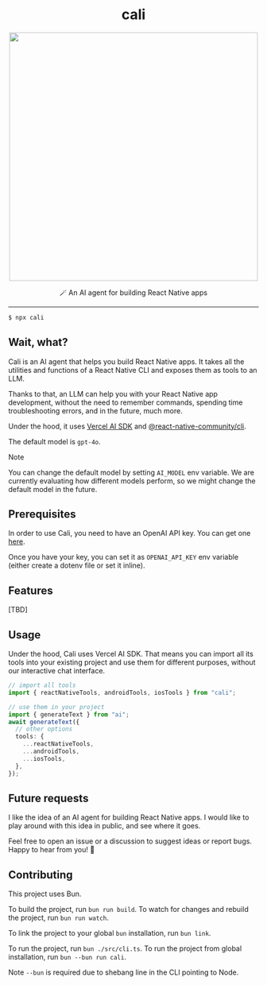 <div align="center">
  <h1>cali</h1>
</div>

<p align="center">
  <img src="./assets/terminal.png" width="500" />
</p>

<p align="center">
  🪄 An AI agent for building React Native apps 
</p>

---

```bash
$ npx cali
```

## Wait, what?

Cali is an AI agent that helps you build React Native apps. It takes all the utilities and functions of a React Native CLI and exposes them as tools to an LLM.

Thanks to that, an LLM can help you with your React Native app development, without the need to remember commands, spending time troubleshooting errors, and in the future, much more.

Under the hood, it uses [Vercel AI SDK](https://github.com/ai-sdk/ai) and [@react-native-community/cli](https://github.com/react-native-community/cli).

The default model is `gpt-4o`.

> [!NOTE]
> You can change the default model by setting `AI_MODEL` env variable. We are currently
evaluating how different models perform, so we might change the default model in the future.

## Prerequisites

In order to use Cali, you need to have an OpenAI API key. You can get one [here](https://platform.openai.com/api-keys).

Once you have your key, you can set it as `OPENAI_API_KEY` env variable (either create a dotenv file or set it inline).

## Features

[TBD]

## Usage

Under the hood, Cali uses Vercel AI SDK. That means you can import all its tools into your existing project and use them for different purposes, without our interactive chat interface.

```ts
// import all tools
import { reactNativeTools, androidTools, iosTools } from "cali";

// use them in your project
import { generateText } from "ai";
await generateText({
  // other options
  tools: {
    ...reactNativeTools,
    ...androidTools,
    ...iosTools,
  },
});
```

## Future requests

I like the idea of an AI agent for building React Native apps. I would like to play around with this idea in public, and see where it goes.

Feel free to open an issue or a discussion to suggest ideas or report bugs. Happy to hear from you! 👋

## Contributing

This project uses Bun.

To build the project, run `bun run build`.
To watch for changes and rebuild the project, run `bun run watch`.

To link the project to your global `bun` installation, run `bun link`.

To run the project, run `bun ./src/cli.ts`.
To run the project from global installation, run `bun --bun run cali`.

Note `--bun` is required due to shebang line in the CLI pointing to Node.
